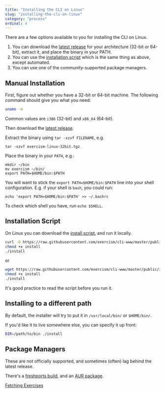 ```yaml
---
title: "Installing the CLI on Linux"
slug: "installing-the-cli-on-linux"
category: "process"
ordinal: 4
---
```


There are a few options available to you for installing the CLI on Linux.

1. You can download the [latest release](http://github.com/exercism/cli/releases/latest) for your architecture (32-bit or 64-bit), extract it, and place the binary in your PATH.
1. You can use the [installation script](https://raw.githubusercontent.com/exercism/cli-www/master/public/install) which is the same thing as above, except automated.
1. You can use one of the community-supported package managers.

## Manual Installation

First, figure out whether you have a 32-bit or 64-bit machine. The following command should give you what you need:

```bash
uname -m
```

Common values are `i386` (32-bit) and `x86_64` (64-bit).

Then download the [latest release](http://github.com/exercism/cli/releases/latest).

Extract the binary using `tar -xzvf FILENAME`, e.g.

```
tar -xzvf exercism-linux-32bit.tgz
```

Place the binary in your `PATH`, e.g.:

```
mkdir ~/bin
mv exercism ~/bin/
export PATH=$HOME/bin:$PATH
```

You will want to stick the `export PATH=$HOME/bin:$PATH` line into your shell configuration. E.g. if your
shell is `bash`, you could run:

```
echo 'export PATH=$HOME/bin:$PATH' >> ~/.bashrc
```

To check which shell you have, run `echo $SHELL`.

## Installation Script

On Linux you can download the [install script](https://raw.githubusercontent.com/exercism/cli-www/master/public/install), and run it locally.

```bash
curl -O https://raw.githubusercontent.com/exercism/cli-www/master/public/install
chmod +x install
./install
```
or
```bash
wget https://raw.githubusercontent.com/exercism/cli-www/master/public/install
chmod +x install
./install
```

It's good practice to read the script before you run it.


## Installing to a different path

By default, the installer will try to put it in `/usr/local/bin/` or `$HOME/bin/`.

If you'd like it to live somewhere else, you can specify it up front:
```bash
DIR=/path/to/bin ./install
```

## Package Managers

These are not officially supported, and sometimes (often) lag behind the latest release.

There's a [freshports build](http://www.freshports.org/misc/exercism), and an [AUR package](https://aur.archlinux.org/packages/exercism-cli).

<a class="secondary-button" href="fetching-exercises.html">Fetching Exercises</a>
